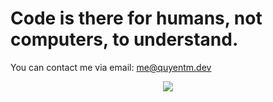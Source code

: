 # Code is there for humans, not computers, to understand.

You can contact me via email: me@quyentm.dev

<p align="center">
  <img src="https://github-readme-stats.vercel.app/api?username=phuthuycoding&bg_color=30,19c9fa,1977fa&title_color=fff&text_color=fff">
</p>

